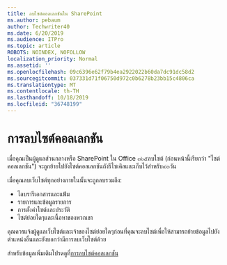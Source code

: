 ```yaml
---
title: ลบไซต์คอลเลกชันใน SharePoint
ms.author: pebaum
author: Techwriter40
ms.date: 6/20/2019
ms.audience: ITPro
ms.topic: article
ROBOTS: NOINDEX, NOFOLLOW
localization_priority: Normal
ms.assetid: ''
ms.openlocfilehash: 09c6396e62f79b4ea2922022b60da7dc91dc58d2
ms.sourcegitcommit: 037331d71f06750d972c0b6278b23bb15c4806ca
ms.translationtype: MT
ms.contentlocale: th-TH
ms.lasthandoff: 10/18/2019
ms.locfileid: "36748199"
---
```

# <a name="delete-a-site-collection"></a>การลบไซต์คอลเลกชัน

เมื่อคุณเป็นผู้ดูแลส่วนกลางหรือ SharePoint ใน Office ๓๖๕ลบไซต์ (ก่อนหน้านี้เรียกว่า "ไซต์คอลเลกชัน") จะถูกย้ายไปยังไซต์คอลเลกชันถังรีไซเคิลและเก็บไว้สำหรับ๙๓วัน 

เมื่อคุณลบเว็บไซต์ทุกอย่างภายในนั้นจะถูกลบรวมถึง:

- ไลบรารีเอกสารและแฟ้ม
- รายการและข้อมูลรายการ
- การตั้งค่าไซต์และประวัติ
- ไซต์ย่อยใดๆและเนื้อหาของพวกเขา

คุณควรแจ้งผู้ดูแลเว็บไซต์และเจ้าของไซต์ย่อยใดๆก่อนที่คุณจะลบไซต์เพื่อให้สามารถย้ายข้อมูลไปยังตำแหน่งอื่นและยังบอกว่ามีการลบเว็บไซต์ด้วย 

สำหรับข้อมูลเพิ่มเติมโปรดดูที่[การลบไซต์คอลเลกชัน](https://docs.microsoft.com/sharepoint/delete-site-collection) 